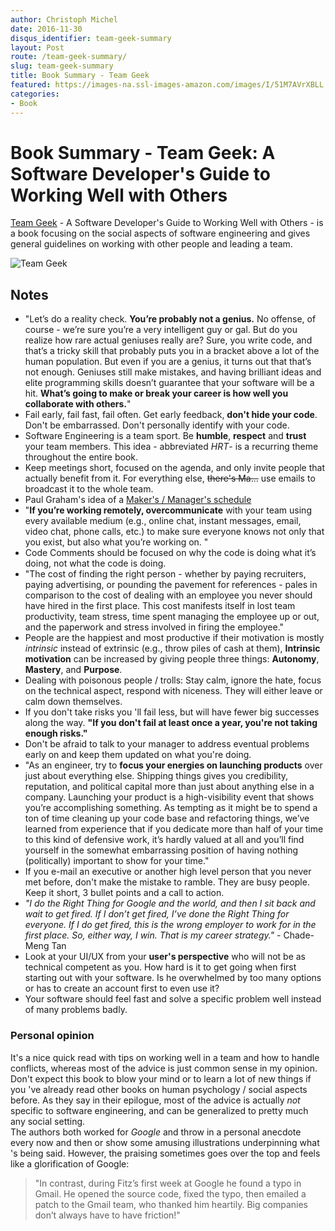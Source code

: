 ```yaml
---
author: Christoph Michel
date: 2016-11-30
disqus_identifier: team-geek-summary
layout: Post
route: /team-geek-summary/
slug: team-geek-summary
title: Book Summary - Team Geek
featured: https://images-na.ssl-images-amazon.com/images/I/51M7AVrXBLL._SX322_BO1,204,203,200_.jpg
categories:
- Book
---
```

# Book Summary - Team Geek: A Software Developer's Guide to Working Well with Others
[Team Geek](https://www.amazon.com/Team-Geek-Software-Developers-Working/dp/1449302440) - A Software Developer's Guide to Working Well with Others -
is a book focusing on the social aspects of software engineering and gives general guidelines on working with other people and leading a team.

![Team Geek](https://images-na.ssl-images-amazon.com/images/I/51M7AVrXBLL._SX322_BO1,204,203,200_.jpg)

## Notes
* "Let’s do a reality check. **You’re probably not a genius.** No offense, of course - we’re sure you’re a very intelligent guy or gal. But do you realize how rare actual geniuses really are? Sure, you write code, and that’s a tricky skill that probably puts you in
  a bracket above a lot of the human population. But even if you are
  a genius, it turns out that that’s not enough. Geniuses still make
  mistakes, and having brilliant ideas and elite programming skills
  doesn’t guarantee that your software will be a hit. **What’s going to
  make or break your career is how well you collaborate with others.**"
* Fail early, fail fast, fail often. Get early feedback, **don't hide your code**. Don't be embarrassed. Don't personally identify with your code.
* Software Engineering is a team sport. Be **humble**, **respect** and **trust** your team members. This idea - abbreviated _HRT_- is a recurring theme throughout the entire book.
* Keep meetings short, focused on the agenda, and only invite people that actually benefit from it. For everything else, <del>there's Ma...</del> use emails to broadcast it to the whole team.
* Paul Graham's idea of a [Maker's / Manager's schedule](http://paulgraham.com/makersschedule.html) 
* "**If you’re working remotely, overcommunicate** with your team using every available medium
(e.g., online chat, instant messages, email, video chat, phone
calls, etc.) to make sure everyone knows not only that you exist,
but also what you’re working on. "
* Code Comments should be focused on why the code is doing what it’s doing, not what the code is doing.
* "The cost of finding the right person - whether by paying recruiters,
    paying advertising, or pounding the pavement for references -
    pales in comparison to the cost of dealing with an employee you
    never should have hired in the first place. This cost manifests
    itself in lost team productivity, team stress, time spent managing the
    employee up or out, and the paperwork and stress involved in firing
    the employee."
* People are the happiest and most productive if their motivation is mostly _intrinsic_ instead of extrinsic (e.g., throw piles of cash at them),
    **Intrinsic motivation** can be increased by giving people three things:
    **Autonomy**, **Mastery**, and **Purpose**.
* Dealing with poisonous people / trolls: Stay calm, ignore the hate, focus on the technical aspect, respond with niceness. They will either leave or calm down themselves.
* If you don't take risks you 'll fail less, but will have fewer big successes along the way. **"If you don't fail at least once a year, you're not taking enough risks."**
* Don't be afraid to talk to your manager to address eventual problems early on and keep them updated on what you're doing.
* "As an engineer, try to **focus your energies on launching products**
    over just about everything else. Shipping things gives you credibility,
    reputation, and political capital more than just about anything else
    in a company. Launching your product is a high-visibility event that
    shows you’re accomplishing something. As tempting as it might be
    to spend a ton of time cleaning up your code base and refactoring
    things, we’ve learned from experience that if you dedicate more
    than half of your time to this kind of defensive work, it’s hardly
    valued at all and you’ll find yourself in the somewhat embarrassing
    position of having nothing (politically) important to show for your
    time."
* If you e-mail an executive or another high level person that you never met before, don't make the mistake to ramble. They are busy people. Keep it short, 3 bullet points and a call to action.
* _"I do the Right Thing for Google and the world, and then I sit back and wait to get fired. If I don’t get fired, I’ve done the Right Thing for everyone.
    If I do get fired, this is the wrong employer to work for in the first place. So, either way, I win. That is my career strategy."_ - Chade-Meng Tan
* Look at your UI/UX from your **user's perspective** who will not be as technical competent as you. How hard is it to get going when first starting out with your software.
    Is he overwhelmed by too many options or has to create an account first to even use it?
* Your software should feel fast and solve a specific problem well instead of many problems badly.

### Personal opinion
It's a nice quick read with tips on working well in a team and how to handle conflicts, whereas most of the advice is just common sense in my opinion.
Don't expect this book to blow your mind
or to learn a lot of new things if you 've already read other books on human psychology / social aspects before.
As they say in their epilogue, most of the advice is actually _not_ specific to software engineering, and can be generalized to pretty much any social setting.  
The authors both worked for _Google_ and throw in a personal anecdote every now and then or show some amusing illustrations underpinning what 's being said.
However, the praising sometimes goes over the top and feels like a glorification of Google:
> "In contrast, during Fitz’s first week at Google he found a typo in Gmail. He
opened the source code, fixed the typo, then emailed a patch to the Gmail team,
who thanked him heartily. Big companies don’t always have to have friction!"
